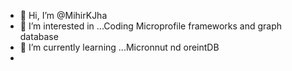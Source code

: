 - 👋 Hi, I’m @MihirKJha
- 👀 I’m interested in ...Coding Microprofile frameworks and graph database
- 🌱 I’m currently learning ...Micronnut nd oreintDB
-
<!---
MihirKJha/MihirKJha is a ✨ special ✨ repository because its `README.md` (this file) appears on your GitHub profile.
You can click the Preview link to take a look at your changes.
--->
